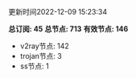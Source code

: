 更新时间2022-12-09 15:23:34

**总订阅: 45**
**总节点: 713**
**有效节点: 146**
- v2ray节点: 142
- trojan节点: 3
- ss节点: 1
